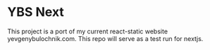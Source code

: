 # YBS Next

This project is a port of my current react-static website yevgenybulochnik.com. This repo will serve as a test run for nextjs.
